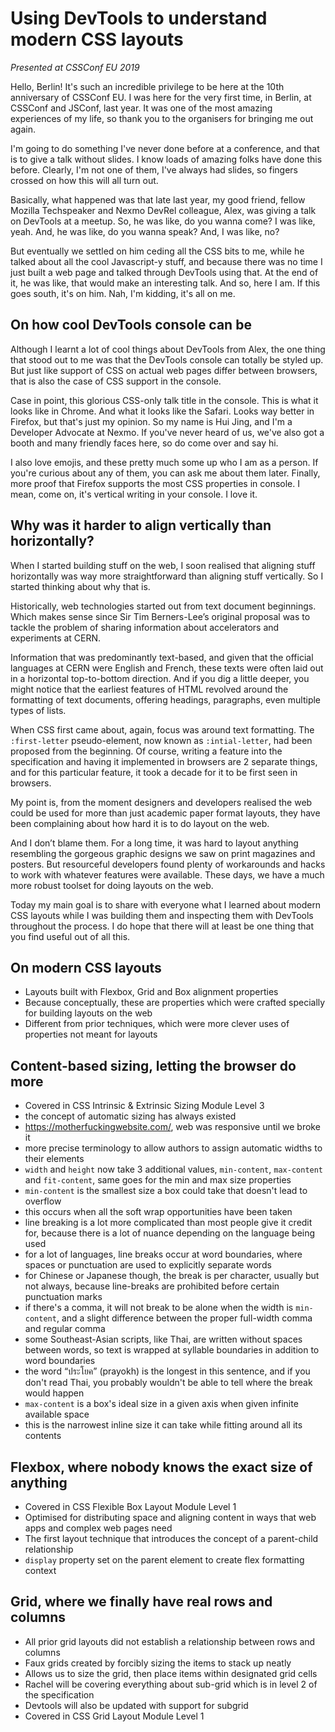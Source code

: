 # Using DevTools to understand modern CSS layouts

*Presented at CSSConf EU 2019*

Hello, Berlin! It's such an incredible privilege to be here at the 10th anniversary of CSSConf EU. I was here for the very first time, in Berlin, at CSSConf and JSConf, last year. It was one of the most amazing experiences of my life, so thank you to the organisers for bringing me out again.

I'm going to do something I've never done before at a conference, and that is to give a talk without slides. I know loads of amazing folks have done this before. Clearly, I'm not one of them, I've always had slides, so fingers crossed on how this will all turn out.

Basically, what happened was that late last year, my good friend, fellow Mozilla Techspeaker and Nexmo DevRel colleague, Alex, was giving a talk on DevTools at a meetup. So, he was like, do you wanna come? I was like, yeah. And, he was like, do you wanna speak? And, I was like, no?

But eventually we settled on him ceding all the CSS bits to me, while he talked about all the cool Javascript-y stuff, and because there was no time I just built a web page and talked through DevTools using that. At the end of it, he was like, that would make an interesting talk. And so, here I am. If this goes south, it's on him. Nah, I'm kidding, it's all on me.

## On how cool DevTools console can be

Although I learnt a lot of cool things about DevTools from Alex, the one thing that stood out to me was that the DevTools console can totally be styled up. But just like support of CSS on actual web pages differ between browsers, that is also the case of CSS support in the console.

Case in point, this glorious CSS-only talk title in the console. This is what it looks like in Chrome. And what it looks like the Safari. Looks way better in Firefox, but that's just my opinion. So my name is Hui Jing, and I'm a Developer Advocate at Nexmo. If you've never heard of us, we've also got a booth and many friendly faces here, so do come over and say hi.

I also love emojis, and these pretty much some up who I am as a person. If you're curious about any of them, you can ask me about them later. Finally, more proof that Firefox supports the most CSS properties in console. I mean, come on, it's vertical writing in your console. I love it.

## Why was it harder to align vertically than horizontally?

When I started building stuff on the web, I soon realised that aligning stuff horizontally was way more straightforward than aligning stuff vertically. So I started thinking about why that is.

Historically, web technologies started out from text document beginnings. Which makes sense since Sir Tim Berners-Lee’s original proposal was to tackle the problem of sharing information about accelerators and experiments at CERN.

Information that was predominantly text-based, and given that the official languages at CERN were English and French, these texts were often laid out in a horizontal top-to-bottom direction. And if you dig a little deeper, you might notice that the earliest features of HTML revolved around the formatting of text documents, offering headings, paragraphs, even multiple types of lists.

When CSS first came about, again, focus was around text formatting. The `:first-letter` pseudo-element, now known as `:intial-letter`, had been proposed from the beginning. Of course, writing a feature into the specification and having it implemented in browsers are 2 separate things, and for this particular feature, it took a decade for it to be first seen in browsers.

My point is, from the moment designers and developers realised the web could be used for more than just academic paper format layouts, they have been complaining about how hard it is to do layout on the web.

And I don’t blame them. For a long time, it was hard to layout anything resembling the gorgeous graphic designs we saw on print magazines and posters. But resourceful developers found plenty of workarounds and hacks to work with whatever features were available. These days, we have a much more robust toolset for doing layouts on the web.

Today my main goal is to share with everyone what I learned about modern CSS layouts while I was building them and inspecting them with DevTools throughout the process. I do hope that there will at least be one thing that you find useful out of all this.

## On modern CSS layouts
- Layouts built with Flexbox, Grid and Box alignment properties
- Because conceptually, these are properties which were crafted specially for building layouts on the web
- Different from prior techniques, which were more clever uses of properties not meant for layouts

## Content-based sizing, letting the browser do more
- Covered in CSS Intrinsic & Extrinsic Sizing Module Level 3    
- the concept of automatic sizing has always existed
- https://motherfuckingwebsite.com/, web was responsive until we broke it
- more precise terminology to allow authors to assign automatic widths to their elements
- `width` and `height` now take 3 additional values, `min-content`, `max-content` and `fit-content`, same goes for the min and max size properties
- `min-content` is the smallest size a box could take that doesn't lead to overflow
- this occurs when all the soft wrap opportunities have been taken
- line breaking is a lot more complicated than most people give it credit for, because there is a lot of nuance depending on the language being used
- for a lot of languages, line breaks occur at word boundaries, where spaces or punctuation are used to explicitly separate words
- for Chinese or Japanese though, the break is per character, usually but not always, because line-breaks are prohibited before certain punctuation marks
- if there's a comma, it will not break to be alone when the width is `min-content`, and a slight difference between the proper full-width comma and regular comma
- some Southeast-Asian scripts, like Thai, are written without spaces between words, so text is wrapped at syllable boundaries in addition to word boundaries
- the word “ประโยค” (prayokh) is the longest in this sentence, and if you don't read Thai, you probably wouldn't be able to tell where the break would happen
- `max-content` is a box's ideal size in a given axis when given infinite available space
- this is the narrowest inline size it can take while fitting around all its contents

## Flexbox, where nobody knows the exact size of anything
- Covered in CSS Flexible Box Layout Module Level 1
- Optimised for distributing space and aligning content in ways that web apps and complex web pages need
- The first layout technique that introduces the concept of a parent-child relationship
- `display` property set on the parent element to create flex formatting context
    
## Grid, where we finally have real rows and columns
- All prior grid layouts did not establish a relationship between rows and columns
- Faux grids created by forcibly sizing the items to stack up neatly
- Allows us to size the grid, then place items within designated grid cells
- Rachel will be covering everything about sub-grid which is in level 2 of the specification
- Devtools will also be updated with support for subgrid
- Covered in CSS Grid Layout Module Level 1


